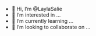 - 👋 Hi, I’m @LaylaSalie
- 👀 I’m interested in ...
- 🌱 I’m currently learning ...
- 💞️ I’m looking to collaborate on ...


<!---
LaylaSalie/LaylaSalie is a ✨ special ✨ repository because its `README.md` (this file) appears on your GitHub profile.
You can click the Preview link to take a look at your changes.
--->
